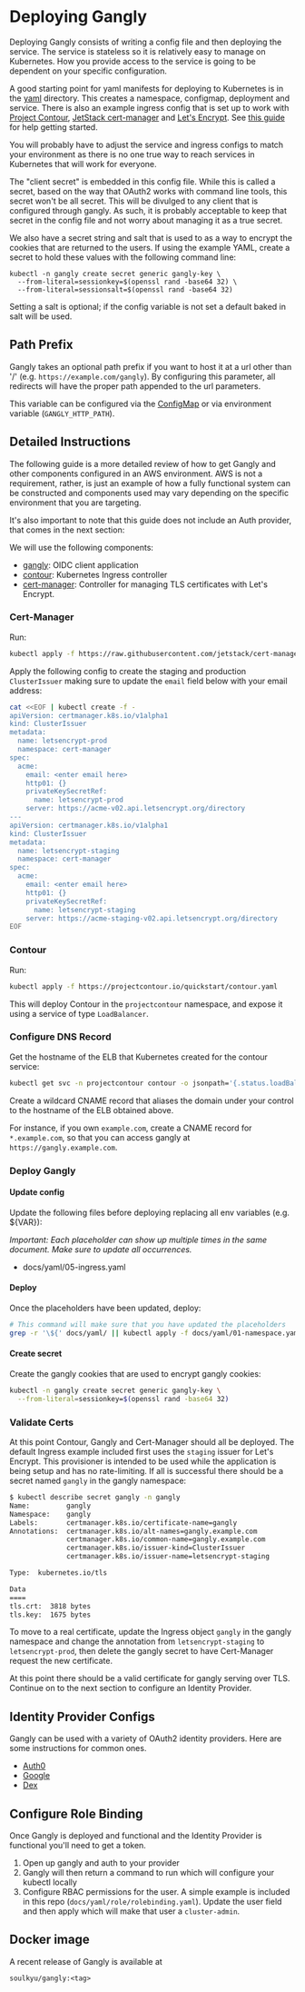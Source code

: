 # Deploying Gangly

Deploying Gangly consists of writing a config file and then deploying the service.
The service is stateless so it is relatively easy to manage on Kubernetes.
How you provide access to the service is going to be dependent on your specific configuration.

A good starting point for yaml manifests for deploying to Kubernetes is in the [yaml](./yaml) directory.
This creates a namespace, configmap, deployment and service.
There is also an example ingress config that is set up to work with [Project Contour](https://github.com/projectcontour/contour), [JetStack cert-manager](https://github.com/jetstack/cert-manager) and [Let's Encrypt](https://letsencrypt.org/).
See [this guide](https://projectcontour.io/guides/cert-manager/) for help getting started.

You will probably have to adjust the service and ingress configs to match your environment as there is no one true way to reach services in Kubernetes that will work for everyone.

The "client secret" is embedded in this config file.
While this is called a secret, based on the way that OAuth2 works with command line tools, this secret won't be all secret.
This will be divulged to any client that is configured through gangly.
As such, it is probably acceptable to keep that secret in the config file and not worry about managing it as a true secret.

We also have a secret string and salt that is used to as a way to encrypt the cookies that are returned 
to the users. If using the example YAML, create a secret to hold these values with the following command line:

```
kubectl -n gangly create secret generic gangly-key \
  --from-literal=sessionkey=$(openssl rand -base64 32) \
  --from-literal=sessionsalt=$(openssl rand -base64 32)
```

Setting a salt is optional; if the config variable is not set a default baked in salt will be used.

## Path Prefix

Gangly takes an optional path prefix if you want to host it at a url other than '/' (e.g. `https://example.com/gangly`).
By configuring this parameter, all redirects will have the proper path appended to the url parameters.

This variable can be configured via the [ConfigMap](https://github.com/heptiolabs/gangly/blob/master/docs/yaml/02-config.yaml#L81) or via environment variable (`GANGLY_HTTP_PATH`).

## Detailed Instructions

The following guide is a more detailed review of how to get Gangly and other components configured in an AWS environment.
AWS is not a requirement, rather, is just an example of how a fully functional system can be constructed and components used may vary depending on the specific environment that you are targeting.

It's also important to note that this guide does not include an Auth provider, that comes in the next section:

We will use the following components:

- [gangly](https://github.com/heptiolabs/gangly): OIDC client application
- [contour](https://github.com/projectcontour/contour): Kubernetes Ingress controller
- [cert-manager](https://github.com/jetstack/cert-manager): Controller for managing TLS certificates with Let's Encrypt.

### Cert-Manager

Run:

```sh
kubectl apply -f https://raw.githubusercontent.com/jetstack/cert-manager/v0.4.1/contrib/manifests/cert-manager/with-rbac.yaml
```

Apply the following config to create the staging and production `ClusterIssuer` making sure to update the `email` field below with your email address:

```sh
cat <<EOF | kubectl create -f -
apiVersion: certmanager.k8s.io/v1alpha1
kind: ClusterIssuer
metadata:
  name: letsencrypt-prod
  namespace: cert-manager
spec:
  acme:
    email: <enter email here>
    http01: {}
    privateKeySecretRef:
      name: letsencrypt-prod
    server: https://acme-v02.api.letsencrypt.org/directory
---
apiVersion: certmanager.k8s.io/v1alpha1
kind: ClusterIssuer
metadata:
  name: letsencrypt-staging
  namespace: cert-manager
spec:
  acme:
    email: <enter email here>
    http01: {}
    privateKeySecretRef:
      name: letsencrypt-staging
    server: https://acme-staging-v02.api.letsencrypt.org/directory
EOF
```

### Contour

Run:

```sh
kubectl apply -f https://projectcontour.io/quickstart/contour.yaml
```

This will deploy Contour in the `projectcontour` namespace, and expose it using a service of type `LoadBalancer`.

### Configure DNS Record

Get the hostname of the ELB that Kubernetes created for the contour service:

```sh
kubectl get svc -n projectcontour contour -o jsonpath='{.status.loadBalancer.ingress[0].hostname}'
```

Create a wildcard CNAME record that aliases the domain under your control to the hostname of the ELB obtained above.

For instance, if you own `example.com`, create a CNAME record for `*.example.com`, so that you can access gangly at `https://gangly.example.com`.

### Deploy Gangly

#### Update config

Update the following files before deploying replacing all env variables (e.g. ${VAR}):

*Important: Each placeholder can show up multiple times in the same document. Make sure to update all occurrences.*

- docs/yaml/05-ingress.yaml

#### Deploy

Once the placeholders have been updated, deploy:

```sh
# This command will make sure that you have updated the placeholders
grep -r '\${' docs/yaml/ || kubectl apply -f docs/yaml/01-namespace.yaml -f 03-deployment.yaml -f 04-service.yaml -f 05-ingress.yaml
```

#### Create secret

Create the gangly cookies that are used to encrypt gangly cookies:

```sh
kubectl -n gangly create secret generic gangly-key \
  --from-literal=sessionkey=$(openssl rand -base64 32)
```

### Validate Certs

At this point Contour, Gangly and Cert-Manager should all be deployed.
The default Ingress example included first uses the `staging` issuer for Let's Encrypt.
This provisioner is intended to be used while the application is being setup and has no rate-limiting.
If all is successful there should be a secret named `gangly` in the gangly namespace:

```sh
$ kubectl describe secret gangly -n gangly
Name:         gangly
Namespace:    gangly
Labels:       certmanager.k8s.io/certificate-name=gangly
Annotations:  certmanager.k8s.io/alt-names=gangly.example.com
              certmanager.k8s.io/common-name=gangly.example.com
              certmanager.k8s.io/issuer-kind=ClusterIssuer
              certmanager.k8s.io/issuer-name=letsencrypt-staging

Type:  kubernetes.io/tls

Data
====
tls.crt:  3818 bytes
tls.key:  1675 bytes
```

To move to a real certificate, update the Ingress object `gangly` in the gangly namespace and change the annotation from `letsencrypt-staging` to `letsencrypt-prod`, then delete the gangly secret to have Cert-Manager request the new certificate.

At this point there should be a valid certificate for gangly serving over TLS.
Continue on to the next section to configure an Identity Provider.

## Identity Provider Configs

Gangly can be used with a variety of OAuth2 identity providers.
Here are some instructions for common ones.

* [Auth0](auth0.md)
* [Google](google.md)
* [Dex](dex.md)

## Configure Role Binding

Once Gangly is deployed and functional and the Identity Provider is functional you'll need to get a token.

1. Open up gangly and auth to your provider
2. Gangly will then return a command to run which will configure your kubectl locally
3. Configure RBAC permissions for the user. A simple example is included in this repo (`docs/yaml/role/rolebinding.yaml`). Update the user field and then apply which will make that user a `cluster-admin`.

## Docker image

A recent release of Gangly is available at

```
soulkyu/gangly:<tag>
```
